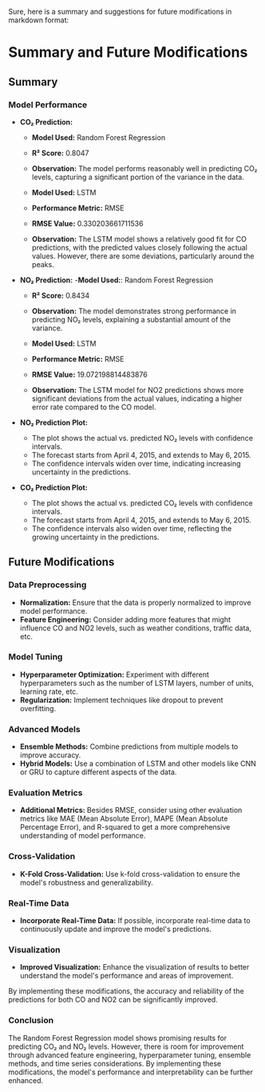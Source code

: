 Sure, here is a summary and suggestions for future modifications in markdown format:

# Summary and Future Modifications

## Summary

### Model Performance

- **CO₂ Prediction:**

  - **Model Used:** Random Forest Regression
  - **R² Score:** 0.8047
  - **Observation:** The model performs reasonably well in predicting CO₂ levels, capturing a significant portion of the variance in the data.

  - **Model Used:** LSTM
  - **Performance Metric:** RMSE
  - **RMSE Value:** 0.330203661711536
  - **Observation:** The LSTM model shows a relatively good fit for CO predictions, with the predicted values closely following the actual values. However, there are some deviations, particularly around the peaks.

- **NO₂ Prediction:** 
    -**Model Used:**: Random Forest Regression
    - **R² Score:** 0.8434
    - **Observation:** The model demonstrates strong performance in predicting NO₂ levels, explaining a substantial amount of the variance.

    - **Model Used:** LSTM
    - **Performance Metric:** RMSE
    - **RMSE Value:** 19.072198814483876
    - **Observation:** The LSTM model for NO2 predictions shows more significant deviations from the actual values, indicating a higher error rate compared to the CO model.

    
- **NO₂ Prediction Plot:**

  - The plot shows the actual vs. predicted NO₂ levels with confidence intervals.
  - The forecast starts from April 4, 2015, and extends to May 6, 2015.
  - The confidence intervals widen over time, indicating increasing uncertainty in the predictions.

- **CO₂ Prediction Plot:**
  - The plot shows the actual vs. predicted CO₂ levels with confidence intervals.
  - The forecast starts from April 4, 2015, and extends to May 6, 2015.
  - The confidence intervals also widen over time, reflecting the growing uncertainty in the predictions.

## Future Modifications

### Data Preprocessing

- **Normalization:** Ensure that the data is properly normalized to improve model performance.
- **Feature Engineering:** Consider adding more features that might influence CO and NO2 levels, such as weather conditions, traffic data, etc.

### Model Tuning

- **Hyperparameter Optimization:** Experiment with different hyperparameters such as the number of LSTM layers, number of units, learning rate, etc.
- **Regularization:** Implement techniques like dropout to prevent overfitting.

### Advanced Models

- **Ensemble Methods:** Combine predictions from multiple models to improve accuracy.
- **Hybrid Models:** Use a combination of LSTM and other models like CNN or GRU to capture different aspects of the data.

### Evaluation Metrics

- **Additional Metrics:** Besides RMSE, consider using other evaluation metrics like MAE (Mean Absolute Error), MAPE (Mean Absolute Percentage Error), and R-squared to get a more comprehensive understanding of model performance.

### Cross-Validation

- **K-Fold Cross-Validation:** Use k-fold cross-validation to ensure the model's robustness and generalizability.

### Real-Time Data

- **Incorporate Real-Time Data:** If possible, incorporate real-time data to continuously update and improve the model's predictions.

### Visualization

- **Improved Visualization:** Enhance the visualization of results to better understand the model's performance and areas of improvement.

By implementing these modifications, the accuracy and reliability of the predictions for both CO and NO2 can be significantly improved.


### Conclusion

The Random Forest Regression model shows promising results for predicting CO₂ and NO₂ levels. However, there is room for improvement through advanced feature engineering, hyperparameter tuning, ensemble methods, and time series considerations. By implementing these modifications, the model's performance and interpretability can be further enhanced.
